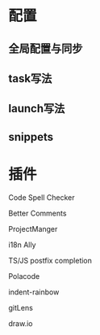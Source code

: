 # 配置
## 全局配置与同步

## task写法

## launch写法

## snippets


# 插件
Code Spell Checker

Better Comments

ProjectManger

i18n Ally

TS/JS postfix completion

Polacode

indent-rainbow

gitLens

draw.io



